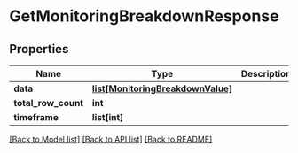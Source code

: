 # GetMonitoringBreakdownResponse

## Properties
Name | Type | Description | Notes
------------ | ------------- | ------------- | -------------
**data** | [**list[MonitoringBreakdownValue]**](MonitoringBreakdownValue.md) |  | [optional]
**total_row_count** | **int** |  | [optional]
**timeframe** | **list[int]** |  | [optional]

[[Back to Model list]](../README.md#documentation-for-models) [[Back to API list]](../README.md#documentation-for-api-endpoints) [[Back to README]](../README.md)


